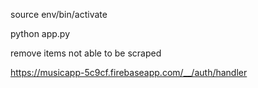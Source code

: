 source env/bin/activate

python app.py

remove items not able to be scraped

https://musicapp-5c9cf.firebaseapp.com/__/auth/handler